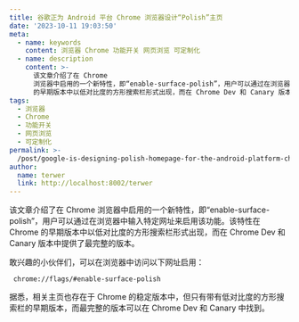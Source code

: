 ```yaml
---
title: 谷歌正为 Android 平台 Chrome 浏览器设计“Polish”主页
date: '2023-10-11 19:03:50'
meta:
  - name: keywords
    content: 浏览器 Chrome 功能开关 网页浏览 可定制化
  - name: description
    content: >-
      该文章介绍了在 Chrome
      浏览器中启用的一个新特性，即“enable-surface-polish”，用户可以通过在浏览器中输入特定网址来启用该功能。该特性在 Chrome
      的早期版本中以低对比度的方形搜索栏形式出现，而在 Chrome Dev 和 Canary 版本中提供了最完整的版本。
tags:
  - 浏览器
  - Chrome
  - 功能开关
  - 网页浏览
  - 可定制化
permalink: >-
  /post/google-is-designing-polish-homepage-for-the-android-platform-chrome-browser-2aayrv.html
author:
  name: terwer
  link: http://localhost:8002/terwer
---
```

该文章介绍了在 Chrome 浏览器中启用的一个新特性，即“enable-surface-polish”，用户可以通过在浏览器中输入特定网址来启用该功能。该特性在 Chrome 的早期版本中以低对比度的方形搜索栏形式出现，而在 Chrome Dev 和 Canary 版本中提供了最完整的版本。

<!-- more -->




敢兴趣的小伙伴们，可以在浏览器中访问以下网址启用：

```
 chrome://flags/#enable-surface-polish
```

据悉，相关主页也存在于 Chrome 的稳定版本中，但只有带有低对比度的方形搜索栏的早期版本，而最完整的版本可以在 Chrome Dev 和 Canary 中找到。
